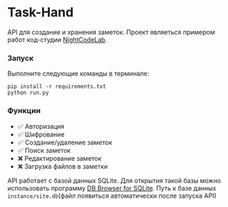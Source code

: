 # Task-Hand
API для создание и хранения заметок. Проект являеться примером работ код-студии [NightCodeLab](https://t.me/nightcodelab).

### Запуск
Выполните следующие команды в терминале:
```
pip install -r requirements.txt
python run.py
```

### Функции
- ✅ Авторизация
- ✅ Шифрование
- ✅ Создание/удаление заметок
- ✅ Поиск заметок
- ❌ Редактирование заметок
- ❌ Загрузка файлов в заметки


API работает с базой данных SQLite. Для открытия такой базы можно использовать программу [DB Browser for SQLite](https://sqlitebrowser.org/). Путь к базе данных ```instance/site.db```(файл появиться автоматически после запуска API)
